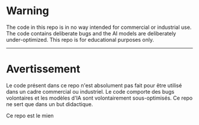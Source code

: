 # Warning

The code in this repo is in no way intended for commercial or industrial use. The code contains deliberate bugs and the AI models are deliberately under-optimized.
This repo is for educational purposes only.

----

# Avertissement

Le code présent dans ce repo n'est absolument pas fait pour être utilisé dans un cadre commercial ou industriel. Le code comporte des bugs volontaires et les modèles d'IA sont volontairement sous-optimisés.
Ce repo ne sert que dans un but didactique.

Ce repo est le mien
